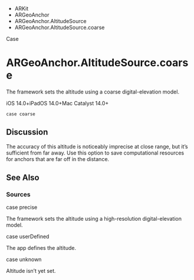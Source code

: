 

- ARKit
- ARGeoAnchor
- ARGeoAnchor.AltitudeSource
-  ARGeoAnchor.AltitudeSource.coarse 

Case

# ARGeoAnchor.AltitudeSource.coarse

The framework sets the altitude using a coarse digital-elevation model.

iOS 14.0+iPadOS 14.0+Mac Catalyst 14.0+

``` source
case coarse
```

## Discussion

The accuracy of this altitude is noticeably imprecise at close range, but it’s sufficient from far away. Use this option to save computational resources for anchors that are far off in the distance.

## See Also

### Sources

case precise

The framework sets the altitude using a high-resolution digital-elevation model.

case userDefined

The app defines the altitude.

case unknown

Altitude isn’t yet set.

